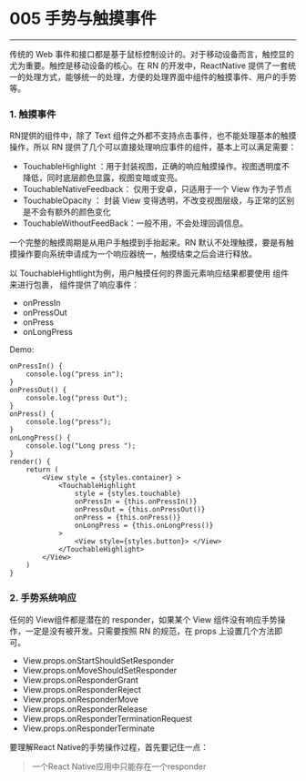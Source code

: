 # 005 手势与触摸事件
---
传统的 Web 事件和接口都是基于鼠标控制设计的。对于移动设备而言，触控显的尤为重要。触控是移动设备的核心。在 RN 的开发中，ReactNative 提供了一套统一的处理方式，能够统一的处理，方便的处理界面中组件的触摸事件、用户的手势等。

### 1. 触摸事件
RN提供的组件中，除了 Text 组件之外都不支持点击事件，也不能处理基本的触摸操作，所以 RN 提供了几个可以直接处理响应事件的组件，基本上可以满足需要：  

* TouchableHighlight ：用于封装视图，正确的响应触摸操作。视图透明度不降低，同时底层颜色显露，视图变暗或变亮。
* TouchableNativeFeedback： 仅用于安卓，只适用于一个 View 作为子节点
* TouchableOpacity ： 封装 View 变得透明，不改变视图层级，与正常的区别是不会有额外的颜色变化
* TouchableWithoutFeedBack：一般不用，不会处理回调信息。

一个完整的触摸周期是从用户手触摸到手抬起来。RN 默认不处理触摸，要是有触摸操作要向系统申请成为一个响应器统一，触摸结束之后会进行释放。

以 TouchableHightlight为例，用户触摸任何的界面元素响应结果都要使用<TouchableHightlight> 组件来进行包裹，<TouchableHightlight> 组件提供了响应事件：

* onPressIn 
* onPressOut
* onPress
* onLongPress

Demo: 

``` 
onPressIn() {
	console.log("press in");
}
onPressOut() {
	console.log("press Out");
}
onPress() {
	console.log("press");
}
onLongPress() {
	console.log("Long press ");
}
render() {
	return (
		<View style = {styles.container} >
			<TouchableHighlight
				style = {styles.touchable}
				onPressIn = {this.onPressIn()}
				onPressOut = {this.onPressOut()}
				onPress = {this.onPress()}
				onLongPress = {this.onLongPress()}
			>
				<View style={styles.button}> </View>
			</TouchableHighlight>
		</View>
	)
}

```

### 2. 手势系统响应

任何的 View组件都是潜在的 responder，如果某个 View 组件没有响应手势操作，一定是没有被开发。只需要按照 RN 的规范，在 props 上设置几个方法即可。

* View.props.onStartShouldSetResponder
* View.props.onMoveShouldSetResponder
* View.props.onResponderGrant
* View.props.onResponderReject
* View.props.onResponderMove
* View.props.onResponderRelease
* View.props.onResponderTerminationRequest
* View.props.onResponderTerminate

要理解React Native的手势操作过程，首先要记住一点：

> 一个React Native应用中只能存在一个responder


